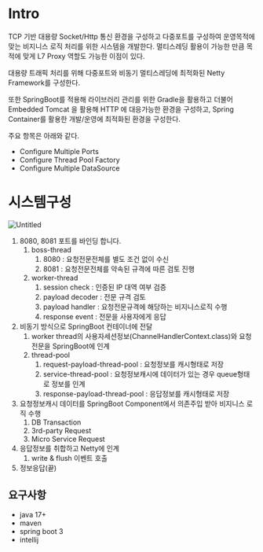 # Intro

TCP 기반 대용량 Socket/Http 통신 환경을 구성하고 다중포트를 구성하여 운영목적에 맞는 비지니스 로직 처리를 위한 시스템을 개발한다. 멀티스레딩 활용이 가능한 만큼 목적에 맞게 L7 Proxy 역할도 가능한 이점이 있다. 

대용량 트래픽 처리를 위해 다중포트와 비동기 멀티스레딩에 최적화된 Netty Framework를 구성한다. 

또한 SpringBoot를 적용해 라이브러리 관리를 위한 Gradle을 활용하고 더불어 Embedded Tomcat 을 활용해 HTTP 에 대응가능한 환경을 구성하고, Spring Container를 활용한 개발/운영에 최적화된 환경을 구성한다. 

주요 항목은 아래와 같다.

- Configure Multiple Ports
- Configure Thread Pool Factory
- Configure Multiple DataSource

# 시스템구성

![Untitled](https://file.notion.so/f/f/0d776c34-2a3a-47e0-86bc-8007a70e4088/16a4d627-e570-48e9-a4b5-c9953ba0d466/Untitled.png?id=d2dd6a7f-82e3-4d45-a117-450a3b45e71f&table=block&spaceId=0d776c34-2a3a-47e0-86bc-8007a70e4088&expirationTimestamp=1713808800000&signature=gi3Lx-YHW3Y2JdKM96tpr9wOB6MmpHkaTl4LGJSzB5Y&downloadName=Untitled.png)

1. 8080, 8081 포트를 바인딩 합니다.
    1. boss-thread
        1. 8080 : 요청전문전체를 별도 조건 없이 수신
        2. 8081 : 요청전문전체를 약속된 규격에 따른 검토 진행
    2. worker-thread
        1. session check : 인증된 IP 대역 여부 검증
        2. payload decoder : 전문 규격 검토
        3. payload handler : 요청전문규격에 해당하는 비지니스로직 수행
        4. response event : 전문을 사용자에게 응답 
2. 비동기 방식으로 SpringBoot 컨테이너에 전달
    1. worker thread의 사용자세션정보(ChannelHandlerContext.class)와 요청전문을 SpringBoot에 인계
    2. thread-pool
        1. request-payload-thread-pool : 요청정보를 캐시형태로 저장
        2. service-thread-pool : 요청정보캐시에 데이터가 있는 경우 queue형태로 정보를 인계
        3. response-payload-thread-pool : 응답정보를 캐시형태로 저장
3. 요청정보캐시 데이터를 SpringBoot Component에서 의존주입 받아 비지니스 로직 수행
    1. DB Transaction
    2. 3rd-party Request
    3. Micro Service Request
4. 응답정보를 취합하고 Netty에 인계
    1. write & flush 이벤트 호출
5. 정보응답(끝)

## 요구사항

- java 17+
- maven
- spring boot 3
- intellij
